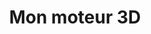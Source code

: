 ---
type: 'Project'

title: 'Mon moteur 3D'
startDate: 2022-05-08
endDate: 2022-08-01
teamSize: 0
positions: ['Programmation 3D']
tools: ['Unity', 'Git']
---